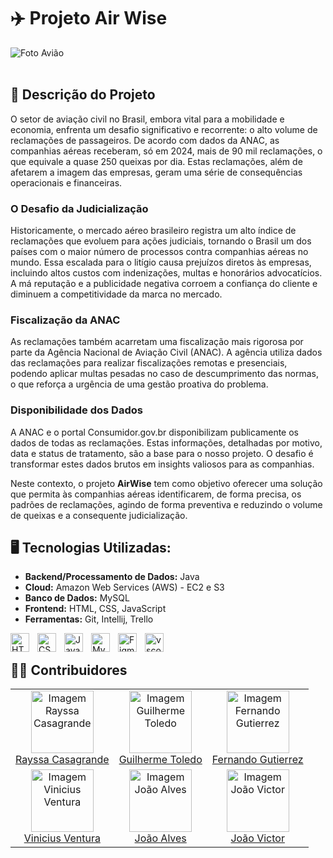 # ✈️ Projeto Air Wise

<img src="[https://yolongbrewtech.com/wp-content/uploads/2021/12/IMG_20200428_095541-1030x644.jpg](https://static.ndmais.com.br/2025/06/qual-e-o-assento-mais-seguro-no-aviao-1300x731.jpg)" alt="Foto Avião">
<br>
<br>

## 📄 Descrição do Projeto

O setor de aviação civil no Brasil, embora vital para a mobilidade e economia, enfrenta um desafio significativo e recorrente: o alto volume de reclamações de passageiros. De acordo com dados da ANAC, as companhias aéreas receberam, só em 2024, mais de 90 mil reclamações, o que equivale a quase 250 queixas por dia. Estas reclamações, além de afetarem a imagem das empresas, geram uma série de consequências operacionais e financeiras.

### O Desafio da Judicialização
Historicamente, o mercado aéreo brasileiro registra um alto índice de reclamações que evoluem para ações judiciais, tornando o Brasil um dos países com o maior número de processos contra companhias aéreas no mundo. Essa escalada para o litígio causa prejuízos diretos às empresas, incluindo altos custos com indenizações, multas e honorários advocatícios. A má reputação e a publicidade negativa corroem a confiança do cliente e diminuem a competitividade da marca no mercado.

### Fiscalização da ANAC
As reclamações também acarretam uma fiscalização mais rigorosa por parte da Agência Nacional de Aviação Civil (ANAC). A agência utiliza dados das reclamações para realizar fiscalizações remotas e presenciais, podendo aplicar multas pesadas no caso de descumprimento das normas, o que reforça a urgência de uma gestão proativa do problema.

### Disponibilidade dos Dados
A ANAC e o portal Consumidor.gov.br disponibilizam publicamente os dados de todas as reclamações. Estas informações, detalhadas por motivo, data e status de tratamento, são a base para o nosso projeto. O desafio é transformar estes dados brutos em insights valiosos para as companhias.

Neste contexto, o projeto **AirWise** tem como objetivo oferecer uma solução que permita às companhias aéreas identificarem, de forma precisa, os padrões de reclamações, agindo de forma preventiva e reduzindo o volume de queixas e a consequente judicialização.

## 🖥️ Tecnologias Utilizadas:
- **Backend/Processamento de Dados:** Java
- **Cloud:** Amazon Web Services (AWS) - EC2 e S3
- **Banco de Dados:** MySQL
- **Frontend:** HTML, CSS, JavaScript
- **Ferramentas:** Git, Intellij, Trello
  
<img 
    align="left" 
    alt="HTML"
    title="HTML" 
    width="30px" 
    style="padding-right: 10px;" 
    src="https://cdn.jsdelivr.net/gh/devicons/devicon@latest/icons/html5/html5-original.svg" 
/>
<img 
    align="left" 
    alt="CSS" 
    title="CSS"
    width="30px" 
    style="padding-right: 10px;" 
    src="https://cdn.jsdelivr.net/gh/devicons/devicon@latest/icons/css3/css3-original.svg" 
/>
<img 
    align="left" 
    alt="JavaScript" 
    title="JavaScript"
    width="30px" 
    style="padding-right: 10px;" 
    src="https://cdn.jsdelivr.net/gh/devicons/devicon@latest/icons/javascript/javascript-original.svg" 
/>

<img 
    align="left" 
    alt="Mysql" 
    title="Mysql"
    width="30px" 
    style="padding-right: 10px;" 
    src="https://cdn.jsdelivr.net/gh/devicons/devicon@latest/icons/mysql/mysql-plain-wordmark.svg" 
/>

<img 
    align="left" 
    alt="Figma" 
    title="Figma"
    width="30px" 
    style="padding-right: 10px;" 
    src="https://cdn.jsdelivr.net/gh/devicons/devicon@latest/icons/figma/figma-original.svg" 
/>

<img 
    align="left" 
    alt="vscode" 
    title="vscode"
    width="30px" 
    style="padding-right: 10px;" 
    src="https://cdn.jsdelivr.net/gh/devicons/devicon@latest/icons/vscode/vscode-original-wordmark.svg" 
/>


<br/>

## 🧑‍💻 Contribuidores

<table>
  <tr>
    <td align="center">
      <img src="https://github.com/raycasagrande.png" alt="Imagem Rayssa Casagrande" width="100" height="100"><br>
      <a href="https://github.com/raycasagrande">Rayssa Casagrande</a>
    </td>
    <td align="center">
      <img src="https://github.com/guigtoledo.png" alt="Imagem Guilherme Toledo" width="100" height="100"><br>
      <a href="https://github.com/guigtoledo">Guilherme Toledo</a>
    </td>
    <td align="center">
      <img src="https://github.com/FernandoRDev457.png" alt="Imagem Fernando Gutierrez" width="100" height="100"><br>
      <a href="https://github.com/FernandoRDev457">Fernando Gutierrez</a>
    </td>
  </tr>
  <tr>
    <td align="center">
      <img src="https://github.com/ViniciusxL777.png" alt="Imagem Vinicius Ventura" width="100" height="100"><br>
      <a href="https://github.com/ViniciusxL777">Vinicius Ventura</a>
    </td>
    <td align="center">
      <img src="https://github.com/ojoaoalvsss.png" alt="Imagem João Alves" width="100" height="100"><br>
      <a href="https://github.com/ojoaoalvsss">João Alves</a>
    </td>
    <td align="center">
      <img src="https://github.com/joaovictoradsb.png" alt="Imagem João Victor" width="100" height="100"><br>
      <a href="https://github.com/joaovictoradsb">João Victor</a>
    </td>
  </tr>
</table>


